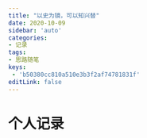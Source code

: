 ```yaml
---
title: "以史为镜，可以知兴替"
date: 2020-10-09
sidebar: 'auto'
categories:
- 记录
tags:
- 思路随笔
keys:
 - 'b50380cc810a510e3b3f2af74781831f'
editLink: false
---
```



# 个人记录



